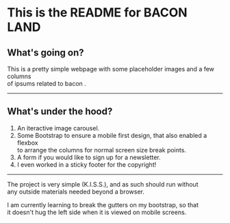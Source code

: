 # This is the README for **BACON LAND**

## What's going on?
This is a pretty simple webpage with some placeholder images and  a few columns   
of ipsums related to bacon .

---
## What's under the hood?
1) An iteractive image carousel.  
2) Some Bootstrap to ensure a mobile first design, that also enabled a flexbox  
to arrange the columns for normal screen size break points.  
3) A form if you would like to sign up for a newsletter.  
4) I even worked in a sticky footer for the copyright!

---
The project is very simple (K.I.S.S.), and as such should run without  
any outside materials needed beyond a browser.  

I am currently learning to break the gutters on my bootstrap, so that  
it doesn't hug the left side when it is viewed on mobile screens.